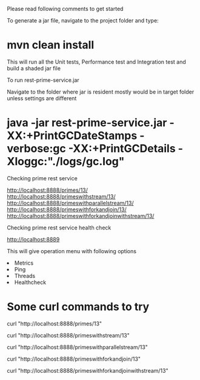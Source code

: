 <p> Please read following comments to get started</p>

<p>To generate a jar file, navigate to the project folder and type:</p>
<h1>mvn clean install</h1>
<p>This will run all the Unit tests, Performance test and Integration test and build a shaded jar file</p>

<p>To run rest-prime-service.jar</p>
<p>Navigate to the folder where jar is resident mostly would be in target folder unless settings are different</p>
<h1>java -jar rest-prime-service.jar -XX:+PrintGCDateStamps -verbose:gc -XX:+PrintGCDetails -Xloggc:"./logs/gc.log"</h1>

<p>Checking prime rest service</p>
<a href='http://localhost:8888/primes/13'>http://localhost:8888/primes/13/</a>
</br>
<a href='http://localhost:8888/primeswithstream/13'>http://localhost:8888/primeswithstream/13/</a>
<br/>
<a href='http://localhost:8888/primeswithparallelstream/13'>http://localhost:8888/primeswithparallelstream/13/</a>
<br/>
<a href='http://localhost:8888/primeswithforkandjoin/13'>http://localhost:8888/primeswithforkandjoin/13/</a>
<br/>
<a href='http://localhost:8888/primeswithforkandjoinwithstream/13'>http://localhost:8888/primeswithforkandjoinwithstream/13/</a>
</br>

<p>Checking prime rest service health check</p>
<a href='http://localhost:8889'>http://localhost:8889</a>
<br/>
<p>This will give operation menu with following options
<li>Metrics</li>
<li>Ping</li>
<li>Threads</li>
<li>Healthcheck</li>
</p>

<h1>Some curl commands to try</h1>
<p>curl "http://localhost:8888/primes/13"</p>
<p>curl "http://localhost:8888/primeswithstream/13"</p>
<p>curl "http://localhost:8888/primeswithparallelstream/13"</p>
<p>curl "http://localhost:8888/primeswithforkandjoin/13"</p>
<p>curl "http://localhost:8888/primeswithforkandjoinwithstream/13"</p>








